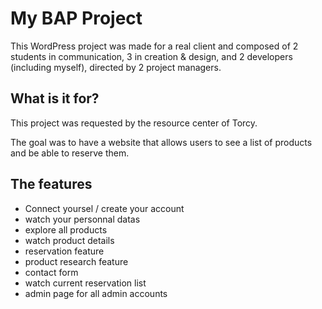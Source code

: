# My BAP Project

This WordPress project was made for a real client and composed of 2 students in communication, 3 in creation & design, and 2 developers (including myself), directed by 2 project managers.

## What is it for?

This project was requested by the resource center of Torcy.

The goal was to have a website that allows users to see a list of products and be able to reserve them.


## The features

- Connect yoursel / create your account
- watch your personnal datas
- explore all products
- watch product details
- reservation feature
- product research feature
- contact form
- watch current reservation list
- admin page for all admin accounts
